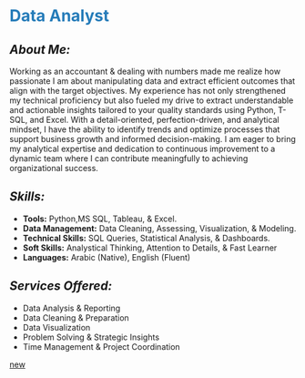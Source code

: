 # <span style="color:#267CB9"> Data Analyst </span>



## ***About Me:***
Working as an accountant & dealing with numbers made me realize how passionate I am about manipulating data and extract efficient outcomes that align with the target objectives.
My experience has not only strengthened my technical proficiency but also fueled my drive to extract understandable and actionable insights tailored to your quality standards using Python, T-SQL, and Excel. With a detail-oriented, perfection-driven, and analytical mindset, I have the ability to identify trends and optimize processes that support business growth and informed decision-making.
I am eager to bring my analytical expertise and dedication to continuous improvement to a dynamic team where I can contribute meaningfully to achieving organizational success.


## ***Skills:***
- **Tools:** Python,MS SQL, Tableau, & Excel.
- **Data Management:** Data Cleaning, Assessing, Visualization, & Modeling.
- **Technical Skills:** SQL Queries, Statistical Analysis, & Dashboards.
- **Soft Skills:** Analystical Thinking, Attention to Details, & Fast Learner
- **Languages:** Arabic (Native), English (Fluent)

## ***Services Offered:***
- Data Analysis & Reporting
- Data Cleaning & Preparation
- Data Visualization
- Problem Solving & Strategic Insights
- Time Management & Project Coordination
  
<a href="https://hend-a-ghafour.github.io/new"> new </a>
